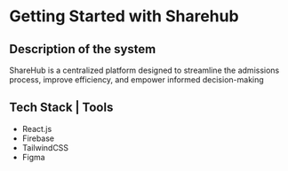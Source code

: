 # Getting Started with Sharehub

## Description of the system

ShareHub is a centralized platform designed to streamline the admissions process, improve efficiency, and empower informed decision-making

## Tech Stack | Tools

- React.js
- Firebase
- TailwindCSS
- Figma
